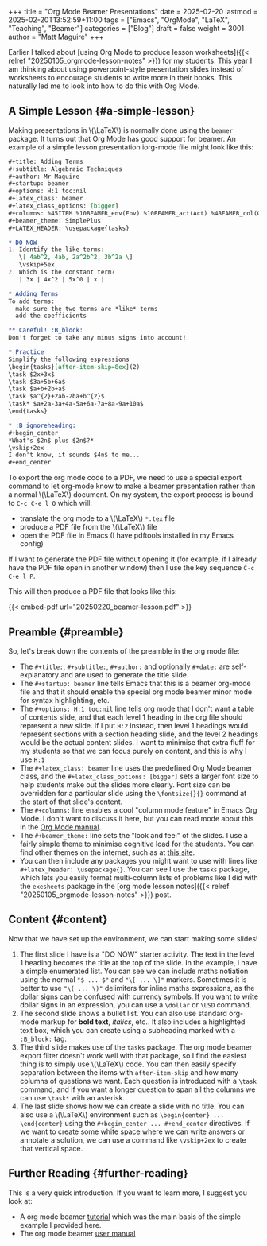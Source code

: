 +++
title = "Org Mode Beamer Presentations"
date = 2025-02-20
lastmod = 2025-02-20T13:52:59+11:00
tags = ["Emacs", "OrgMode", "LaTeX", "Teaching", "Beamer"]
categories = ["Blog"]
draft = false
weight = 3001
author = "Matt Maguire"
+++

Earlier I talked about [using Org Mode to produce lesson worksheets]({{< relref "20250105_orgmode-lesson-notes" >}}) for my students. This year I am thinking about using powerpoint-style presentation slides instead of worksheets to encourage students to write more in their books. This naturally led me to look into how to do this with Org Mode.


## A Simple Lesson {#a-simple-lesson}

Making presentations in \\(\LaTeX\\) is normally done using the `beamer` package. It turns out that Org Mode has good support for beamer. An example of a simple lesson presentation iorg-mode file might look like this:

```org
#+title: Adding Terms
#+subtitle: Algebraic Techniques
#+author: Mr Maguire
#+startup: beamer
#+options: H:1 toc:nil
#+latex_class: beamer
#+latex_class_options: [bigger]
#+columns: %45ITEM %10BEAMER_env(Env) %10BEAMER_act(Act) %4BEAMER_col(Col) %8BEAMER_opt(Opt)
#+beamer_theme: SimplePlus
#+LATEX_HEADER: \usepackage{tasks}

* DO NOW
1. Identify the like terms:
   \[ 4ab^2, 4ab, 2a^2b^2, 3b^2a \]
   \vskip+5ex
2. Which is the constant term?
   | 3x | 4x^2 | 5x^0 | x |

* Adding Terms
To add terms:
- make sure the two terms are *like* terms
- add the coefficients

** Careful! :B_block:
Don't forget to take any minus signs into account!

* Practice
Simplify the following espressions
\begin{tasks}[after-item-skip=8ex](2)
\task $2x+3x$
\task $3a+5b+6a$
\task $a+b+2b+a$
\task $a^{2}+2ab-2ba+b^{2}$
\task* $a+2a-3a+4a-5a+6a-7a+8a-9a+10a$
\end{tasks}

* :B_ignoreheading:
#+begin_center
*What's $2n$ plus $2n$?*
\vskip+2ex
I don't know, it sounds $4n$ to me...
#+end_center
```

To export the org mode code to a PDF, we need to use a special export command to let org-mode know to make a beamer presentation rather than a normal \\(\LaTeX\\) document. On my system, the export process is bound to `C-c C-e l O` which will:

-   translate the org mode to a \\(\LaTeX\\) `*.tex` file
-   produce a PDF file from the \\(\LaTeX\\) file
-   open the PDF file in Emacs (I have pdftools installed in my Emacs config)

If I want to generate the PDF file without opening it (for example, if I already have the PDF file open in another window) then I use the key sequence `C-c C-e l P`.

This will then produce a PDF file that looks like this:

{{< embed-pdf url="20250220_beamer-lesson.pdf" >}}


## Preamble {#preamble}

So, let's break down the contents of the preamble in the org mode file:

-   The `#+title:`, `#+subtitle:`, `#+author:` and optionally `#+date:` are self-explanatory and are used to generate the title slide.
-   The `#+startup: beamer` line tells Emacs that this is a beamer org-mode file and that it should enable the special org mode beamer minor mode for syntax highlighting, etc.
-   The `#+options: H:1 toc:nil` line tells org mode that I don't want a table of contents slide, and that each level 1 heading in the org file should represent a new slide. If I put `H:2` instead, then level 1 headings would represent sections with a section heading slide, and the level 2 headings would be the actual content slides. I want to minimise that extra fluff for my students so that we can focus purely on content, and this is why I use `H:1`
-   The `#+latex_class: beamer` line uses the predefined Org Mode beamer class, and the `#+latex_class_options: [bigger]` sets a larger font size to help students make out the slides more clearly. Font size can be overridden for a particular slide using the `\fontsize{}{}` command at the start of that slide's content.
-   The `#+columns:` line enables a cool "column mode feature" in Emacs Org Mode. I don't want to discuss it here, but you can read mode about this in the [Org Mode manual](https://orgmode.org/manual/Column-View.html).
-   The `#+beamer_theme:` line sets the "look and feel" of the slides. I use a fairly simple theme to minimise cognitive load for the students. You can find other themes on the internet, such as at [this site](https://latex-beamer.com/tutorials/beamer-themes/).
-   You can then include any packages you might want to use with lines like `#+latex_header: \usepackage{}`. You can see I use the `tasks` package, which lets you easily format multi-column lists of problems like I did with the `exesheets` package in the [org mode lesson notes]({{< relref "20250105_orgmode-lesson-notes" >}}) post.


## Content {#content}

Now that we have set up the environment, we can start making some slides!

1.  The first slide I have is a "DO NOW" starter activity. The text in the level 1 heading becomes the title at the top of the slide. In the example, I have a simple enumerated list. You can see we can include maths notiation using the normal `"$ ... $"` and `"\[ ... \]"` markers. Sometimes it is better to use `"\( ... \)"` delimiters for inline maths expressions, as the dollar signs can be confused with currency symbols. If you want to write dollar signs in an expression, you can use a `\dollar` or `\USD` command.
2.  The second slide shows a bullet list. You can also use standard org-mode markup for **bold text**, _italics_, etc.. It also includes a highlighted text box, which you can create using a subheading marked with a `:B_block:` tag.
3.  The third slide makes use of the `tasks` package. The org mode beamer export filter doesn't work well with that package, so I find the easiest thing is to simply use \\(\LaTeX\\) code. You can then easily specify separation between the items with `after-item-skip` and how many columns of questions we want. Each question is introduced with a `\task` command, and if you want a longer question to span all the columns we can use `\task*` with an asterisk.
4.  The last slide shows how we can create a slide with no title. You can also use a \\(\LaTeX\\) environment such as `\begin{center} ... \end{center}` using the `#+begin_center ... #+end_center` directives. If we want to create some white space where we can write answers or annotate a solution, we can use a command like `\vskip+2ex` to create that vertical space.


## Further Reading {#further-reading}

This is a very quick introduction. If you want to learn more, I suggest you look at:

-   A org mode beamer [tutorial](https://orgmode.org/worg/exporters/beamer/tutorial.html) which was the main basis of the simple example I provided here.
-   The org mode beamer [user manual](https://orgmode.org/manual/Beamer-Export.html)
